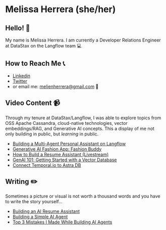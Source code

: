 # Melissa Herrera (she/her)

## Hello! 👋
My name is Melissa Herrera. I am currently a Developer Relations Engineer at DataStax on the Langflow team 💻

## How to Reach Me 📞
- [Linkedin](https://www.linkedin.com/in/herrera-melissa/)
- [Twitter](https://x.com/MelGoesTech)
- or email me: melienherrera@gmail.com 💌

## Video Content 📹
Through my tenure at DataStax/Langflow, I was able to explore topics from OSS Apache Cassandra, cloud-native technologies, vector embeddings/RAG, and Generative AI concepts. This a display of me not only building in public, but _learning_ in public. 
- [Building a Multi-Agent Personal Assistant on Langflow](https://www.youtube.com/watch?v=RFC8NpP30A0&t=28s)
- [Generative AI Fashion App: Fashion Buddy](https://www.youtube.com/watch?v=_uuHqGbmIkI)
- [How to Build a Resume Assistant (Livestream)](https://www.youtube.com/watch?v=SNgv-AQ9T_M&t=3139s)
- [GenAI 101: Getting Started with a Vector Database](https://www.youtube.com/watch?v=9nNgeOf5KJk)
- [Connect Temporal.io to Astra DB](https://www.youtube.com/watch?v=rdmJErBLxtE&t=46s)

## Writing ✏️
Sometimes a picture or visual is not worth a thousand words and you have to write the story yourself...
- [Building an AI Resume Assistant](https://www.datastax.com/blog/building-resumai-langflow-astra-db-openai)
- [Building a Simple AI Agent](https://www.datastax.com/blog/build-simple-ai-agent-with-langflow-composio)
- [Top 3 Mistakes I Made While Building AI Agents
](https://www.datastax.com/blog/top-three-mistakes-building-agents)


<!--
**melienherrera/melienherrera** is a ✨ _special_ ✨ repository because its `README.md` (this file) appears on your GitHub profile.

Here are some ideas to get you started:

- 🔭 I’m currently working on ...
- 🌱 I’m currently learning ...
- 👯 I’m looking to collaborate on ...
- 🤔 I’m looking for help with ...
- 💬 Ask me about ...
- 📫 How to reach me: ...
- 😄 Pronouns: ...
- ⚡ Fun fact: ...
-->
